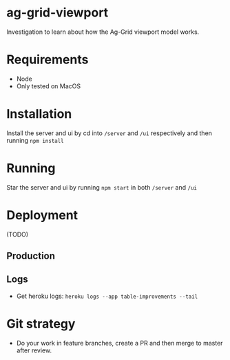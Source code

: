 # ag-grid-viewport
Investigation to learn about how the Ag-Grid viewport model works.

# Requirements
* Node
* Only tested on MacOS

# Installation
Install the server and ui by cd into `/server` and `/ui` respectively and then running `npm install`

# Running 
Star the server and ui by running `npm start` in both `/server` and `/ui`

# Deployment
(TODO)

## Production


## Logs
* Get heroku logs: `heroku logs --app table-improvements --tail`

# Git strategy
* Do your work in feature branches, create a PR and then merge to master after review.

